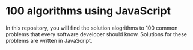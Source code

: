 # 100 algorithms using JavaScript

In this repository, you will find the solution alogrithms to 100 common problems
that every software developer should know.
Solutions for these problems are written in JavaScript.
